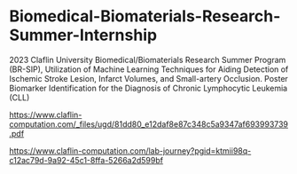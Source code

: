 # Biomedical-Biomaterials-Research-Summer-Internship

2023 Claflin University Biomedical/Biomaterials Research Summer Program (BR-SIP), Utilization of Machine Learning Techniques for Aiding Detection of Ischemic Stroke Lesion, Infarct Volumes, and Small-artery Occlusion. Poster Biomarker Identification for the Diagnosis of Chronic Lymphocytic Leukemia (CLL)

https://www.claflin-computation.com/_files/ugd/81dd80_e12daf8e87c348c5a9347af693993739.pdf

https://www.claflin-computation.com/lab-journey?pgid=ktmii98q-c12ac79d-9a92-45c1-8ffa-5266a2d599bf
